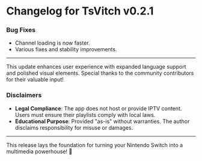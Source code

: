 # Changelog for TsVitch v0.2.1

### Bug Fixes
- Channel loading is now faster.
- Various fixes and stability improvements.

---

This update enhances user experience with expanded language support and polished visual elements. Special thanks to the community contributors for their valuable input! 

### Disclaimers
- **Legal Compliance**: The app does not host or provide IPTV content. Users must ensure their playlists comply with local laws.
- **Educational Purpose**: Provided "as-is" without warranties. The author disclaims responsibility for misuse or damages.

---

This release lays the foundation for turning your Nintendo Switch into a multimedia powerhouse! 🚀
